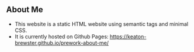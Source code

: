 ## About Me 

* This website is a static HTML website using semantic tags and minimal CSS. 
* It is currently hosted on Github Pages: https://keaton-brewster.github.io/prework-about-me/
